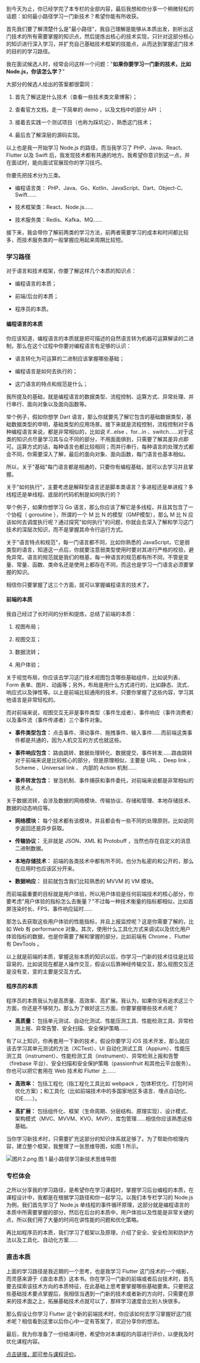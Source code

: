 到今天为止，你已经学完了本专栏的全部内容，最后我想和你分享一个稍微轻松的话题：如何最小路径学习一门新技术？希望你能有所收获。

首先我们要了解清楚什么是"最小路径"，我自己理解是能够从本质出发，剖析出这门技术的所有需要掌握的知识点，然后提炼出核心的技术实现，只针对这部分核心的知识进行深入学习，并扩充自己基础技术框架的技能点，从而达到掌握这门技术的目的的学习路径。

我在面试候选人时，经常会问这样一个问题："**如果你要学习一门新的技术，比如 Node.js，你该怎么学？**"

大部分的候选人给出的答案都很雷同：

1. 首先了解这是什么技术（查看一些技术类文章博客）；

2. 查看官方文档，走一下简单的 demo ，以及文档中的部分 API ；

3. 接着去实践一个测试项目（也称为踩坑记），熟悉这门技术；

4. 最后去了解深层的源码实现。

以上也是我一开始学习 Node.js 的路径，而当我学习了 PHP、Java、React、Flutter 以及 Swift 后，我发现技术都有共通的地方。我希望你意识到这一点，并在面试时，能向面试官展现你的学习技巧。

你要先把技术分为三类。

* 编程语言类： PHP、Java、Go、Kotlin、JavaScript、Dart、Object-C、Swift......

* 技术框架类：React、Node.js......

* 技术服务类：Redis、Kafka、MQ......

接下来，我会带你了解前两类的学习方法，前两者需要学习的成本和时间都比较多，而技术服务类的一般掌握应用起来周期比较短。

### 学习路径

对于语言和技术框架，你要了解这样几个本质的知识点：

* 编程语言的本质；

* 前端/后台的本质；

* 程序员的本质。

#### 编程语言的本质

你应该知道，编程语言的本质就是把可描述的自然语言转为机器可运算解读的二进制，那么在这个过程中你要对编程语言有足够的认识：

* 语言转化为可运算的二进制应该掌握哪些基础；

* 编程语言是如何去执行的；

* 这门语言的特点和规范是什么；

我所提及的基础，就是编程语言的数据类型、流程控制、运算方式、异常处理、并行串行、面向对象以及面向函数等。

举个例子，假如你想学 Dart 语言，那么你就要先了解它包含的基础数据类型，基础数据类型的申明，基础类型的应用场景。接下来就是流程控制，流程控制对于各种编程语言来说，都是非常相似的，比如说 if...else 、for...in 、switch......对于这类的知识点尽量学习其与众不同的部分，不用面面俱到，只需要了解其差异点即可。运算方式的话，每种语言也都比较相同；而并行串行，每种语言的处理方式都会不同，你需要深入了解，最后的面向对象、面向函数，每门语言也基本相似。

所以，关于"基础"每门语言都是相通的，只要你有编程基础，就可以去学习并且掌握。

关于"如何执行"，主要考虑是解释型语言还是脚本类语言？多进程还是单进程？多线程还是单线程、底层的代码机制是如何执行的？

举个例子，如果你想学习 Go 语言，那么你应该了解它是多线程，并且其包含了一个协程（ goroutine ），所谓的一个 M 比 N 的模型（GMP模型），那么 M 比 N 应该如何去调度执行呢？通过探究"如何执行"的问题，你就会去深入了解和学习这门技术的深层次知识，而不是掌握其命令行运行方式。

关于"语言特点和规范"，每一门语言都不同，比如你熟悉的 JavaScript，它是弱类型的语言，知道这一点后，你就要注意弱类型使用时要对其进行严格的校验，避免异常。语言的规范就是我们的根基，每一种语言的规范都有所不同，不管是变量、常量、函数、类命名还是使用上都存在不同，而这也是学习一门语言必须要掌握的知识。

相信你只要掌握了这三个方面，就可以掌握编程语言的技术了。

#### 前端的本质

我自己经过了长时间的分析和提炼，总结了前端的本质：

1. 视图布局；

2. 视图交互；

3. 数据流转；

4. 用户体验；

关于视觉布局，你应该去学习这门技术视图包含哪些基础组件，比如说列表、Form 表单、图片、动画等；另外，布局是用什么方式进行的，比如静态、流式、响应式以及弹性等。以上是前端比较通用的技术，只要你掌握了这些内容，学习其他语言是非常轻松的。

而对前端来说，视图交互无非是事件类型（事件生成者）、事件响应（事件消费者）以及事件流（事件传递者）三个事件对象。

* **事件类型包含：** 点击事件、滑动事件、拖拽事件、输入事件......而前端这类事件都是共通的，因为人机交互的方式也就这些。

* **事件响应包含：** 路由跳转、数据处理转化、数据提交、事件转发......路由跳转对于前端来说是比较核心的部分，但是原理相似，主要是 URL 、Deep link 、Scheme 、Universal link 、 内部的 Action 机制......

* **事件转发包含：** 冒泡机制、事件捕获和事件委托，对前端来说都是非常相似的技术点。

关于数据流转，会涉及数据的网络模块、传输协议、存储和管理、本地存储技术、数据的动态响应等。

* **网络模块：** 每个技术都有该模块，并且都会有一些不同的处理原则，比如说同步返回还是异步获取。

* **传输协议：** 无非就是 JSON、XML 和 Protobuff ，当然也存在自定义的消息二进制数据。

* **本地存储技术：** 前端的各类技术中都有所不同，也分为私密的和公开的，那么在应用时也应该区分开来。

* **数据响应：** 目前就包含我们比较熟悉的 MVVM 的 VM 模块。

而前端最重要的目标就是用户体验，所以用户体验是任何前端技术的核心部分，你要考虑"用户体验的指标怎么去衡量？"不过每一种技术衡量的指标都相似，比如首屏渲染时长、FPS、事件响应延时......

那怎么去获取这些用户体验的性能指标，并且上报监控呢？这是你需要了解的，比如 Web 有 performance 对象。其次，使用什么工具化方式来调试以及优化用户体验指标的数据，也是你需要了解和掌握的部分，比如前端有 Chrome 、Flutter 有 DevTools 。

以上就是前端的本质，掌握这些本质的知识以后，你学习一门新的技术往往是比较容易的，比如说现在都是人操作交互，假设以后靠神经传输交互，那么视图交互还是没有变，变的主要是交互方式。

#### 程序员的本质

程序员的本质我认为是高质量、高效率、高扩展。我认为，如果你没有追求这三个方面，你还是不够努力。那么为了做好这三方面，你要掌握哪些技术点呢？

* **高质量：** 包括单元测试、自动化测试、性能压测工具、性能检测工具、异常检测上报、异常告警、安全扫描、安全保护策略......

有了以上知识，你再套用一下新的技术，假设你要学习 iOS 技术开发，那么就应该去学习其单元测试的方法（XCTest）、UI 自动化测试工具（Appium）、性能压测工具（instrument）、性能检测工具（instrument）、异常检测上报和告警（firebase 平台）、安全扫描和安全保护策略（passionfruit 和其他云平台服务）。你也可以把它套用在 Web 技术和 Flutter 上......

* **高效率：** 包括工程化（指工程化工具比如 webpack ，包体积优化、打包时间优化方案）；和工具化（比如前端技术中的多国家地区多语言、埋点自动化、IDE......）。

* **高扩展：** 包括组件化、框架（生命周期、分层结构、原理实现）、设计模式、架构模式（MVC、MVVM、KVO、MVP）、库包管理......相信你应该熟悉这些基础。

当你学习新技术时，只需要扩充这部分的知识体系就足够了。为了帮助你梳理内容，建立整个框架，我整理了一张思维导图，如图 1 所示。

<Image alt="图片2.png" src="https://s0.lgstatic.com/i/image6/M00/3E/52/CioPOWCY3O2AfqpLAAQW5ovFSIo859.png"/>  
图 1 最小路径学习新技术思维导图

### 专栏体会

之所以分享我的学习路径，是希望你在学习课程时，掌握学习后台编程的本质，在课程设计中，我都是在根据学习路径和你一起学习。以我们本专栏学习的 Node.js 为例，我们首先学习了 Node.js 单线程的事件循环原理，这部分就是编程语言的本质中所需要掌握的部分，然后在后台的本质中，用户体验以及性能是非常关键的点，所以我们用了大量的时间在讲性能的问题和优化策略。

再比如程序员的本质，我们学习了框架以及原理，介绍了安全、安全检测和防护方法以及工具化、自动化方案......

### 直击本质

上面的学习路径是我近期的一个思考，也是我学习 Flutter 这门技术的一个缩影，而灵感来源于《直击本质》这本书。你在学习一门新的前端或者后台技术时，首先要去探索该技术方向的本质特征，在此基础上思考要掌握哪些基础要素。只要把这些基础技术要点掌握后，我相信当遇到一门新的技术或者新的方向时，只需要在原来的技术面之上，拓展基础技术点就可以了，那样学习速度会比别人快很多。

那么假设让你学习 Flutter 这个新的前端技术时，你应该如何去学习掌握好这门技术呢？相信看到这里以后你心中一定有答案了，欢迎分享你的想法。

最后，我为你准备了一份结课问卷，希望你对本课程的内容进行评价，以便我及时优化课程内容。

[点击链接，即可参与课程评价](https://wj.qq.com/s2/8431305/6925)。
